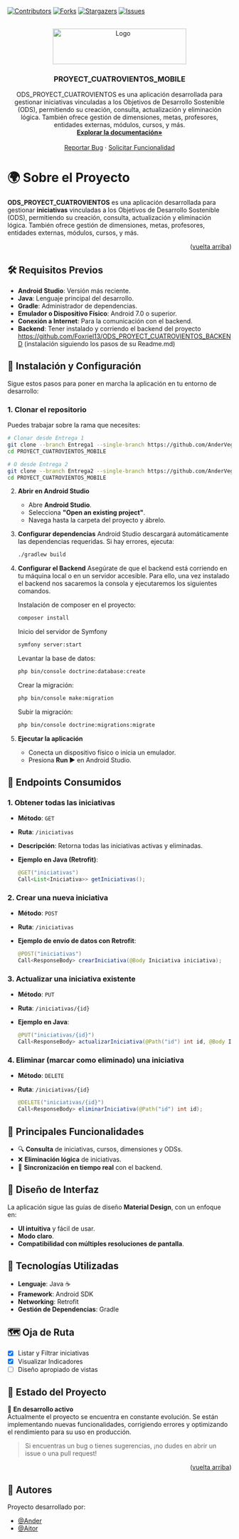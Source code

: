 <a id="readme-top"></a>

<!-- Variables definidas al final de la página -->
[![Contributors][contributors-shield]][contributors-url]
[![Forks][forks-shield]][forks-url]
[![Stargazers][stars-shield]][stars-url]
[![Issues][issues-shield]][issues-url]

<!-- Logo del proyecto -->
<br />
<div align="center">
  <a href="https://github.com/othneildrew/Best-README-Template">
    <img src="https://www.cuatrovientos.org/wp-content/uploads/2019/07/logo-cuatrovientos-2.png" alt="Logo" width="300" height="80">
  </a>
  <h3 align="center">PROYECT_CUATROVIENTOS_MOBILE</h3>
  <p align="center"> 
    ODS_PROYECT_CUATROVIENTOS es una aplicación desarrollada para gestionar iniciativas vinculadas a los Objetivos de Desarrollo Sostenible (ODS), permitiendo su creación, consulta, actualización y eliminación lógica. También ofrece gestión de dimensiones, metas, profesores, entidades externas, módulos, cursos, y más.
    <br />
    <a href="https://github.com/Foxriel13/PROYECT_CUATROVIENTOS_MOBILE"><strong>Explorar la documentación»</strong></a>
    <br />
    <br />
    <a href="https://github.com/Foxriel13/PROYECT_CUATROVIENTOS_MOBILE/issues/new?labels=bug&template=bug-report---.md">Reportar Bug</a>
    &middot;
    <a href="https://github.com/Foxriel13/PROYECT_CUATROVIENTOS_MOBILE/issues/new?labels=enhancement&template=feature-request---.md">Solicitar Funcionalidad</a>
  </p>
</div>

<!-- Sobre el proyecto -->
# 🌍 Sobre el Proyecto
**ODS_PROYECT_CUATROVIENTOS** es una aplicación desarrollada para gestionar **iniciativas** vinculadas a los Objetivos de Desarrollo Sostenible (ODS), permitiendo su creación, consulta, actualización y eliminación lógica. También ofrece gestión de dimensiones, metas, profesores, entidades externas, módulos, cursos, y más.

<p align="right">(<a href="#readme-top">vuelta arriba</a>)</p>

## 🛠️ Requisitos Previos
- **Android Studio**: Versión más reciente.
- **Java**: Lenguaje principal del desarrollo.
- **Gradle**: Administrador de dependencias.
- **Emulador o Dispositivo Físico**: Android 7.0 o superior.
- **Conexión a Internet**: Para la comunicación con el backend.
- **Backend**: Tener instalado y corriendo el backend del proyecto https://github.com/Foxriel13/ODS_PROYECT_CUATROVIENTOS_BACKEND (instalación siguiendo los pasos de su Readme.md)

## 🚀 Instalación y Configuración
Sigue estos pasos para poner en marcha la aplicación en tu entorno de desarrollo:
### 1. Clonar el repositorio
Puedes trabajar sobre la rama que necesites:
```bash
# Clonar desde Entrega 1
git clone --branch Entrega1 --single-branch https://github.com/AnderVegas/PROYECT_CUATROVIENTOS_MOBILE.git
cd PROYECT_CUATROVIENTOS_MOBILE

# O desde Entrega 2
git clone --branch Entrega2 --single-branch https://github.com/AnderVegas/PROYECT_CUATROVIENTOS_MOBILE.git
cd PROYECT_CUATROVIENTOS_MOBILE
```

2. **Abrir en Android Studio**
   - Abre **Android Studio**.
   - Selecciona **"Open an existing project"**.
   - Navega hasta la carpeta del proyecto y ábrelo.

3. **Configurar dependencias**
   Android Studio descargará automáticamente las dependencias requeridas. Si hay errores, ejecuta:


   ```bash
   ./gradlew build
   ```

4. **Configurar el Backend**
   Asegúrate de que el backend está corriendo en tu máquina local o en un servidor accesible.
   Para ello, una vez instalado el backend nos sacaremos la consola y ejecutaremos los siguientes comandos.

    Instalación de composer en el proyecto:
    ```bash
   composer install
   ```

    Inicio del servidor de Symfony
   ```bash
   symfony server:start
   ```

    Levantar la base de datos:
   ```bash
   php bin/console doctrine:database:create
   ```

    Crear la migración:
   ```bash
   php bin/console make:migration
   ```

    Subir la migración:
   ```bash
   php bin/console doctrine:migrations:migrate
   ```

5. **Ejecutar la aplicación**
   - Conecta un dispositivo físico o inicia un emulador.
   - Presiona **Run ▶** en Android Studio.

## 📡 Endpoints Consumidos
### **1. Obtener todas las iniciativas**
- **Método**: `GET`
- **Ruta**: `/iniciativas`
- **Descripción**: Retorna todas las iniciativas activas y eliminadas.
- **Ejemplo en Java (Retrofit)**:


   ```java
   @GET("iniciativas")
   Call<List<Iniciativa>> getIniciativas();
   ```

### **2. Crear una nueva iniciativa**
- **Método**: `POST`
- **Ruta**: `/iniciativas`
- **Ejemplo de envío de datos con Retrofit**:


   ```java
   @POST("iniciativas")
   Call<ResponseBody> crearIniciativa(@Body Iniciativa iniciativa);
   ```

### **3. Actualizar una iniciativa existente**
- **Método**: `PUT`
- **Ruta**: `/iniciativas/{id}`
- **Ejemplo en Java**:


   ```java
   @PUT("iniciativas/{id}")
   Call<ResponseBody> actualizarIniciativa(@Path("id") int id, @Body Iniciativa iniciativa);
   ```


### **4. Eliminar (marcar como eliminado) una iniciativa**
- **Método**: `DELETE`
- **Ruta**: `/iniciativas/{id}`


   ```java
   @DELETE("iniciativas/{id}")
   Call<ResponseBody> eliminarIniciativa(@Path("id") int id);
   ```

## 📱 Principales Funcionalidades
- 🔍 **Consulta** de iniciativas, cursos, dimensiones y ODSs.
- ❌ **Eliminación lógica** de iniciativas.
- 🔗 **Sincronización en tiempo real** con el backend.

## 🎨 Diseño de Interfaz
La aplicación sigue las guías de diseño **Material Design**, con un enfoque en:
- **UI intuitiva** y fácil de usar.
- **Modo claro**.
- **Compatibilidad con múltiples resoluciones de pantalla**.

## 🔧 Tecnologías Utilizadas
- **Lenguaje**: Java ☕
- **Framework**: Android SDK
- **Networking**: Retrofit
- **Gestión de Dependencias**: Gradle

## 🗺️ Oja de Ruta
- [x] Listar y Filtrar iniciativas
- [x] Visualizar Indicadores
- [ ] Diseño apropiado de vistas

## 📅 Estado del Proyecto
🚧 **En desarrollo activo**  
Actualmente el proyecto se encuentra en constante evolución. Se están implementando nuevas funcionalidades, corrigiendo errores y optimizando el rendimiento para su uso en producción.
> Si encuentras un bug o tienes sugerencias, ¡no dudes en abrir un issue o una pull request!

<p align="right">(<a href="#readme-top">vuelta arriba</a>)</p>

## 👥 Autores
Proyecto desarrollado por:
- [@Ander](https://www.github.com/AnderVegas)  
- [@Aitor](https://www.github.com/AitorLopez057)

<!-- MARKDOWN LINKS -->
[contributors-shield]: https://img.shields.io/github/contributors/AnderVegas/PROYECT_CUATROVIENTOS_MOBILE.svg?style=for-the-badge
[contributors-url]: https://github.com/AnderVegas/PROYECT_CUATROVIENTOS_MOBILE/graphs/contributors

[forks-shield]: https://img.shields.io/github/forks/AnderVegas/PROYECT_CUATROVIENTOS_MOBILE.svg?style=for-the-badge
[forks-url]: https://github.com/AnderVegas/PROYECT_CUATROVIENTOS_MOBILE/network/members

[stars-shield]: https://img.shields.io/github/stars/AnderVegas/PROYECT_CUATROVIENTOS_MOBILE.svg?style=for-the-badge
[stars-url]: https://github.com/AnderVegas/PROYECT_CUATROVIENTOS_MOBILE/stargazers

[issues-shield]: https://img.shields.io/github/issues/AnderVegas/PROYECT_CUATROVIENTOS_MOBILE.svg?style=for-the-badge
[issues-url]: https://github.com/AnderVegas/PROYECT_CUATROVIENTOS_MOBILE/issues
